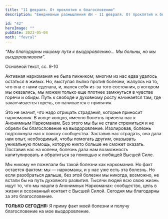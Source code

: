 ```yaml
---
title: "11 февраля. От проклятия к благословению"
description: "Ежедневные размышления АН - 11 февраля. От проклятия к благословению"

id: "42"
heroImage: ""
pubDate: 2023-05-04
moth: "fevral"
---
```


_“Мы благодарны нашему пути к выздоровлению… Мы больны, но мы
выздоравливаем”._

Основной текст, сс. 9-10

Активная наркомания не была пикником; многим из нас едва удалось остаться в
живых. Но, выступая пылко против болезни, жалуясь на то, что она с нами
сделала, и, жалея себя из-за того состояния, в котором мы оказались, мы можем
только еще плотнее замкнуться в чувстве горечи и обиды. Путь к свободе и
духовному росту начинается там, где заканчивается горечь, он начинается с
принятия.

Это не значит, что надо отрицать страдания, которые приносит наркомания. В
конце концов, именно болезнь привела нас к Анонимным Наркоманам. Без этого мы
бы не стали стремиться и не обрели бы благословение на выздоровление.
Изолировав, болезнь подтолкнула нас к поиску сообщества. Заставив нас
страдать, она дала нам опыт, необходимый, чтобы помогать другим, оказывать
уникальную помощь, которую никто больше не сможет оказать. Поставив нас на
колени, болезнь дала нам возможность капитулировать и обратиться за помощью к
любящей Высшей Силе.

Мы никому не пожелали бы такой болезни как наркомания. Но факт остается
фактом: мы — наркоманы, и у нас уже есть эта болезнь. Но если разобраться
дальше, без этой болезни мы никогда, возможно, не встали бы на путь духовного
развития. Тысячи людей всю свою жизнь ищут то, что мы нашли в Анонимных
Наркоманах: сообщество, цель в жизни и осознанный контакт с Высшей Силой.
Сегодня мы благодарны за это благословение.

**ТОЛЬКО СЕГОДНЯ:** Я приму факт моей болезни и получу благословение на мое
выздоровление.
